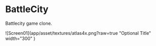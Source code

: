 # BattleCity
Battlecity game clone.

![Screen01](app/asset/textures/atlas4x.png?raw=true "Optional Title" width="300" )
